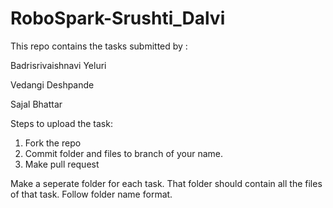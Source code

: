 # RoboSpark-Srushti_Dalvi
This repo contains the tasks submitted by :

Badrisrivaishnavi Yeluri

Vedangi Deshpande

Sajal Bhattar

Steps to upload the task:
 
1. Fork the repo
2. Commit folder and files to branch of your name.
3. Make pull request

Make a seperate folder for each task. That folder should contain all the files of that task. Follow folder name format.
